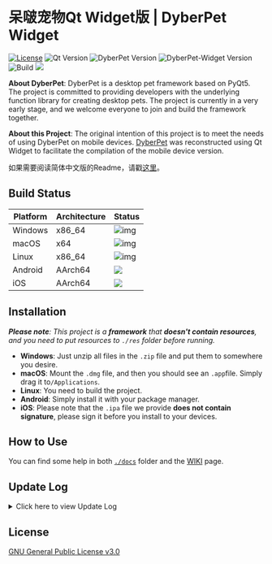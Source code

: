 # 呆啵宠物Qt Widget版 | DyberPet Widget

[![License](https://img.shields.io/github/license/Marcus-P-114514/DyberPet-Widget.svg)](LICENSE) ![Qt Version](https://img.shields.io/badge/Qt-5.12.12-green.svg) ![DyberPet Version](https://img.shields.io/badge/DyberPet-v0.2.2-blue.svg) ![DyberPet-Widget Version](https://img.shields.io/badge/DyberPetWidget-v0.0.1-9cf.svg) ![Build](https://img.shields.io/badge/Build-Pending-yellow.svg)  ![](https://img.shields.io/badge/Made%20with-Love-red)

**About DyberPet**: DyberPet is a desktop pet framework based on PyQt5. The project is committed to providing developers with the underlying function library for creating desktop pets. The project is currently in a very early stage, and we welcome everyone to join and build the framework together.

**About this Project**: The original intention of this project is to meet the needs of using DyberPet on mobile devices. [DyberPet](https://github.com/ChaozhongLiu/DyberPet) was reconstructed using Qt Widget to facilitate the compilation of the mobile device version.

如果需要阅读简体中文版的Readme，请戳[这里](../Chinese/readme.md)。



## Build Status

| Platform | Architecture | Status                                                       |
| -------- | ------------ | ------------------------------------------------------------ |
| Windows  | x86_64       | ![img](https://img.shields.io/badge/Build-Pending-yellow?style=for-the-badge) |
| macOS    | x64          | ![img](https://img.shields.io/badge/Build-Pending-yellow?style=for-the-badge) |
| Linux    | x86_64       | ![img](https://img.shields.io/badge/Build-Pending-yellow?style=for-the-badge) |
| Android  | AArch64      | ![](https://img.shields.io/badge/Build-Pending-yellow?style=for-the-badge) |
| iOS      | AArch64      | ![](https://img.shields.io/badge/Build-Pending-yellow?style=for-the-badge) |



## Installation

***Please note**: This project is a **framework** that **doesn't contain resources**, and you need to put resources to `./res` folder before running.* 

- **Windows**: Just unzip all files in the `.zip` file and put them to somewhere you desire.
- **macOS**: Mount the `.dmg` file, and then you should see an `.app`file. Simply drag it to`/Applications`.
- **Linux**: You need to build the project.
- **Android**: Simply install it with your package manager.
- **iOS**: Please note that the `.ipa` file we provide **does not contain signature**, please sign it before you install to your devices.



## How to Use

You can find some help in both [`./docs`](./docs) folder and the [WIKI](https://github.com/Marcus-P-114514/DyberPet-Widget/wiki) page.



## Update Log

<details>
  <summary>Click here to view Update Log</summary>
</details>




## License

[GNU General Public License v3.0](LICENSE)
